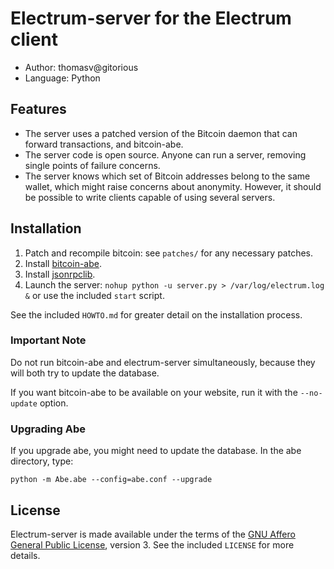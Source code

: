Electrum-server for the Electrum client
=========================================

  * Author: thomasv@gitorious
  * Language: Python

Features
--------

  * The server uses a patched version of the Bitcoin daemon that can forward
    transactions, and bitcoin-abe.
  * The server code is open source. Anyone can run a server, removing single
    points of failure concerns.
  * The server knows which set of Bitcoin addresses belong to the same wallet,
    which might raise concerns about anonymity. However, it should be possible
    to write clients capable of using several servers.

Installation
------------

  1. Patch and recompile bitcoin: see `patches/` for any necessary patches.
  2. Install [bitcoin-abe](https://github.com/jtobey/bitcoin-abe).
  3. Install [jsonrpclib](https://code.google.com/p/jsonrpclib/).
  4. Launch the server: `nohup python -u server.py > /var/log/electrum.log &`
     or use the included `start` script.

See the included `HOWTO.md` for greater detail on the installation process.

### Important Note

Do not run bitcoin-abe and electrum-server simultaneously, because they will
both try to update the database. 

If you want bitcoin-abe to be available on your website, run it with 
the `--no-update` option.

### Upgrading Abe

If you upgrade abe, you might need to update the database. In the abe directory, type:

    python -m Abe.abe --config=abe.conf --upgrade

License
-------

Electrum-server is made available under the terms of the [GNU Affero General
Public License](http://www.gnu.org/licenses/agpl.html), version 3. See the 
included `LICENSE` for more details.
